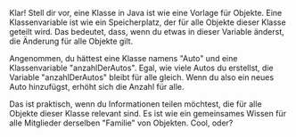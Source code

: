 Klar! Stell dir vor, eine Klasse in Java ist 
wie eine Vorlage für Objekte. Eine Klassenvariable 
ist wie ein Speicherplatz, der für alle Objekte 
dieser Klasse geteilt wird. Das bedeutet, dass, 
wenn du etwas in dieser Variable änderst, die 
Änderung für alle Objekte gilt.

Angenommen, du hättest eine Klasse namens "Auto" 
und eine Klassenvariable "anzahlDerAutos". Egal, 
wie viele Autos du erstellst, die 
Variable "anzahlDerAutos" bleibt für alle gleich. 
Wenn du also ein neues Auto hinzufügst, erhöht 
sich die Anzahl für alle.

Das ist praktisch, wenn du Informationen teilen 
möchtest, die für alle Objekte dieser Klasse 
relevant sind. Es ist wie ein gemeinsames Wissen 
für alle Mitglieder derselben "Familie" von 
Objekten. Cool, oder?